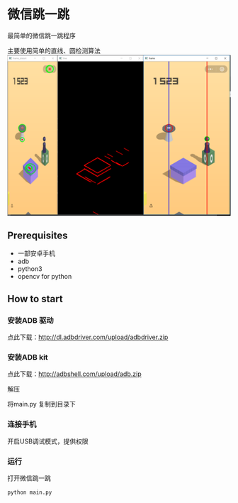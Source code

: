 # 微信跳一跳

最简单的微信跳一跳程序

主要使用简单的直线、圆检测算法
![](show.png)

## Prerequisites
- 一部安卓手机
- adb
- python3
- opencv for python


## How to start
### 安装ADB 驱动
点此下载：http://dl.adbdriver.com/upload/adbdriver.zip

### 安装ADB kit
点此下载：http://adbshell.com/upload/adb.zip

解压

将main.py 复制到目录下

### 连接手机
开启USB调试模式，提供权限

### 运行
打开微信跳一跳

```bash
python main.py
```
